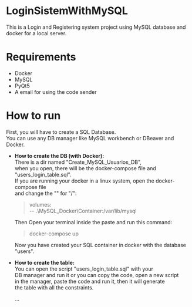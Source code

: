 # LoginSistemWithMySQL
This is a Login and Registering system project using MySQL database and docker for a local server.
  # Requirements
  - Docker
  - MySQL
  - PyQt5
  - A email for using the code sender
  
  # How to run
  First, you will have to create a SQL Database.<br>
  You can use any DB manager like MySQL workbench or DBeaver and Docker.
  
  - <b>How to create the DB (with Docker):</b><br>
    There is a dir named "Create_MySQL_Usuarios_DB",<br>
    when you open, there will be the docker-compose file and<br>
    "users_login_table.sql".<br>
    If you are running your docker in a linux system, open the docker-compose file<br>
    and change the "\" for "/":
      > volumes:<br> 
      >   -- .\MySQL_Docker\Container:/var/lib/mysql
      
    Then Open your terminal inside the paste and run this command:
      > docker-compose up
      
    Now you have created your SQL container in docker with the database "users".
  
  - <b>How to create the table:</b><br>
    You can open the script "users_login_table.sql" with your<br>
    DB manager and run it or you can copy the code, open a new script<br>
    in the manager, paste the code and run it, then it will generate<br>
    the table with all the constraints.
    
    ...
    
    
